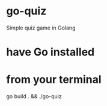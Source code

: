 # go-quiz
Simple quiz game in Golang

# have Go installed

# from your terminal
go build . && ./go-quiz
